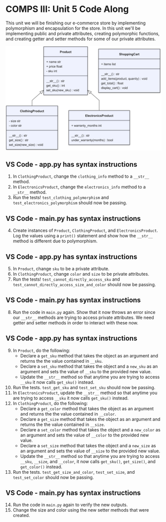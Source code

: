 # COMPS III: Unit 5 Code Along

This unit we will be finishing our e-commerce store by implementing polymorphism and encapsulation for the store. In this unit we'll be implementing public and private attributes, creating polymorphic functions, and creating getter and setter methods for some of our private attributes.

![Unit 4 Code Along UML Diagram](./UML_Diagram.png)

## VS Code - app.py has syntax instructions
1. In `ClothingProduct`, change the `clothing_info` method to a `__str__` method.
2. In `ElectronicsProduct`, change the `electronics_info` method to a `__str__` method.
3. Run the tests! `test_clothing_polymorphism` and `test_electronics_polymorphism` should now be passing.

## VS Code - main.py has syntax instructions
4. Create instances of `Product`, `ClothingProduct`, and `ElectronicsProduct`. Log the values using a `print()` statement and show how the `__str__` method is different due to polymorphism.

## VS Code - app.py has syntax instructions
5. In `Product`, change `sku` to be a private attribute.
6. In `ClothingProduct`, change `color` and `size` to be private attributes.
7. Run the tests! `test_cannot_directly_access_sku` and `test_cannot_directly_access_size_and_color` should now be passing.

## VS Code - main.py has syntax instructions
8. Run the code in `main.py` again. Show that it now throws an error since our `__str__` methods are trying to access private attributes. We need getter and setter methods in order to interact with these now.

## VS Code - app.py has syntax instructions
9. In `Product`, do the following:
    - Declare a `get_sku` method that takes the object as an argument and returns the the value contained in `__sku`.
    - Declare a `set_sku` method that takes the object and a `new_sku` as an argument and sets the value of `__sku` to the provided new value.
    - Update the `__str__` method so that anytime you are trying to access `__sku` it now calls `get_sku()` instead.
10. Run the tests. `test_get_sku` and `test_set_sku` should now be passing.
11. In `ElectronicsProduct`, update the `__str__` method so that anytime you are trying to access `__sku` it now calls `get_sku()` instead.
12. In `ClothingProduct`, do the following:
    - Declare a `get_color` method that takes the object as an argument and returns the the value contained in `__color`.
    - Declare a `get_size` method that takes the object as an argument and returns the the value contained in `__size`.
    - Declare a `set_color` method that takes the object and a `new_color` as an argument and sets the value of `__color` to the provided new value.
    - Declare a `set_size` method that takes the object and a `new_size` as an argument and sets the value of `__size` to the provided new value.
    - Update the `__str__` method so that anytime you are trying to access `__sku`, `__size`, and `__color`, it now calls `get_sku()`, `get_size()`, and `get_color()` instead.
13. Run the tests. `test_get_size_and_color`, `test_set_size`, and `test_set_color` should now be passing.

## VS Code - main.py has syntax instructions
14. Run the code in `main.py` again to verify the new outputs.
15. Change the size and color using the new setter methods that were created.

